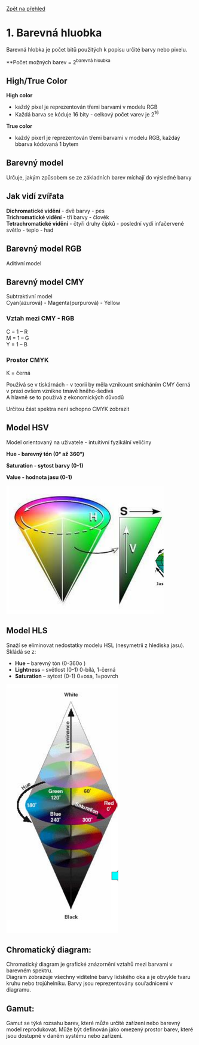 [Zpět na přehled](../README.md)
# 1. Barevná hluobka
Barevná hlobka je počet bitů použitých k popisu určité barvy nebo pixelu.

**Počet možných barev = 2<sup>barevná hloubka</sup>

## High/True Color
**High color**
- každý pixel je reprezentován třemi barvami v modelu RGB
- Každá barva se kóduje 16 bity - celkový počet varev je 2<sup>16</sup>

**True color**
- každý pixerl je reprezentován třemi barvami v modelu RGB, každáý bbarva kódovaná 1 bytem

## Barevný model
Určuje, jakým způsobem se ze základních barev míchají do výsledné barvy

## Jak vidí zvířata
**Dichromatické vidění** - dvě barvy - pes  
**Trichromatické vidění** - tři barvy - člověk  
**Tetrachromatické vidění** - čtyři druhy čípků  - poslední vydí infačervené světlo - teplo - had

## Barevný model RGB
Aditivní model

## Barevný model CMY
Subtraktivní model  
Cyan(azurová) - Magenta(purpurová) - Yellow

### Vztah mezi CMY - RGB
C = 1 – R  
M = 1 – G  
Y = 1 – B  

### Prostor CMYK
K = černá

Používá se v tiskárnách - v teorii by měla vznikount smícháním CMY černá v praxi ovšem vznikne tmavě hněho-šedivá  
A hlavně se to používá z ekonomických důvodů

Určitou část spektra není schopno CMYK zobrazit

## Model HSV
Model orientovaný na uživatele - intuitivní fyzikální veličiny

**Hue - barevný tón (0° až 360°)** 

**Saturation - sytost barvy (0-1)** 

**Value - hodnota jasu (0-1)** 

![hsv](../imgs/hsv.PNG)

## Model HLS
Snaží se eliminovat nedostatky modelu HSL (nesymetrii z hlediska jasu).   
Skládá se z:
- **Hue** – barevný tón (0-360o
)
- **Lightness** – světlost (0-1) 0-bílá, 1-černá
- **Saturation** – sytost (0-1) 0=osa, 1=povrch

![hls](../imgs/hls.PNG)

## Chromatický diagram:
Chromatický diagram je grafické znázornění vztahů mezi barvami v barevném spektru.  
Diagram zobrazuje všechny viditelné barvy lidského oka a je obvykle tvaru kruhu nebo trojúhelníku. Barvy jsou reprezentovány souřadnicemi v diagramu.

## Gamut:
Gamut se týká rozsahu barev, které může určité zařízení nebo barevný model reprodukovat. Může být definován jako omezený prostor barev, které jsou dostupné v daném systému nebo zařízení.